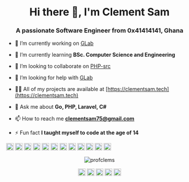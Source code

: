 <h1 align="center">Hi there 👋, I'm Clement Sam</h1>
<h3 align="center">A passionate Software Engineer from 0x41414141, Ghana</h3>

- 🔭 I’m currently working on [GLab](https://github.com/profclems/glab)

- 🌱 I’m currently learning **BSc. Computer Science and Engineering**

- 👯 I’m looking to collaborate on [PHP-src](https://github.com/php/php-src)

- 🤔 I’m looking for help with [GLab](https://github.com/profclems/glab)

- 👨‍💻 All of my projects are available at [https://clementsam.tech](https://clementsam.tech)

- 💬 Ask me about **Go, PHP, Laravel, C#**

- 📫 How to reach me **clementsam75@gmail.com**

- ⚡ Fun fact **I taught myself to code at the age of 14**

<p align="left"><img src="https://devicons.github.io/devicon/devicon.git/icons/vuejs/vuejs-original-wordmark.svg" alt="vuejs" width="20" height="20"/> <img src="https://devicons.github.io/devicon/devicon.git/icons/amazonwebservices/amazonwebservices-original-wordmark.svg" alt="aws" width="20" height="20"/> <img src="https://devicons.github.io/devicon/devicon.git/icons/cplusplus/cplusplus-original.svg" alt="cplusplus" width="20" height="20"/> <img src="https://devicons.github.io/devicon/devicon.git/icons/csharp/csharp-original.svg" alt="csharp" width="20" height="20"/> <img src="https://devicons.github.io/devicon/devicon.git/icons/docker/docker-original-wordmark.svg" alt="docker" width="20" height="20"/> <img src="https://devicons.github.io/devicon/devicon.git/icons/go/go-original.svg" alt="go" width="20" height="20"/> <img src="https://devicons.github.io/devicon/devicon.git/icons/laravel/laravel-plain-wordmark.svg" alt="laravel" width="20" height="20"/> <img src="https://devicons.github.io/devicon/devicon.git/icons/mysql/mysql-original-wordmark.svg" alt="mysql" width="20" height="20"/> <img src="https://devicons.github.io/devicon/devicon.git/icons/php/php-original.svg" alt="php" width="20" height="20"/> <img src="https://devicons.github.io/devicon/devicon.git/icons/postgresql/postgresql-original-wordmark.svg" alt="postgresql" width="20" height="20"/> <img src="https://devicons.github.io/devicon/devicon.git/icons/nginx/nginx-original.svg" alt="nginx" width="20" height="20"/> <img src="https://devicons.github.io/devicon/devicon.git/icons/linux/linux-original.svg" alt="linux" width="20" height="20"/></p><p align="center"> <img src="https://github-readme-stats.vercel.app/api?username=profclems&show_icons=true" alt="profclems" /> </p>

<p align="center">
<a href="https://linkedin.com/in/clementsam75" target="blank"><img align="center" src="https://cdn.jsdelivr.net/npm/simple-icons@3.0.1/icons/linkedin.svg" alt="clementsam75" height="20" width="20" /></a>
<a href="https://stackoverflow.com/users/5433233" target="blank"><img align="center" src="https://cdn.jsdelivr.net/npm/simple-icons@3.0.1/icons/stackoverflow.svg" alt="5433233" height="20" width="20" /></a>
<a href="https://twitter.com/clems_dev" target="blank"><img align="center" src="https://cdn.jsdelivr.net/npm/simple-icons@3.0.1/icons/twitter.svg" alt="clems_dev" height="20" width="20" /></a>
<a href="https://dev.to/profclems" target="blank"><img align="center" src="https://cdn.jsdelivr.net/npm/simple-icons@3.0.1/icons/dev-dot-to.svg" alt="profclems" height="20" width="20" /></a>
<a href="https://instagram.com/clems_dev" target="blank"><img align="center" src="https://cdn.jsdelivr.net/npm/simple-icons@3.0.1/icons/instagram.svg" alt="clems_dev" height="20" width="20" /></a>
</p>
